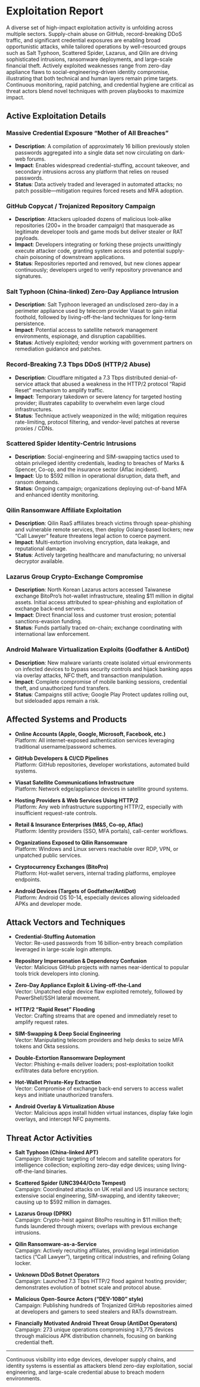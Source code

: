 # Exploitation Report

A diverse set of high-impact exploitation activity is unfolding across multiple sectors. Supply-chain abuse on GitHub, record-breaking DDoS traffic, and significant credential exposures are enabling broad opportunistic attacks, while tailored operations by well-resourced groups such as Salt Typhoon, Scattered Spider, Lazarus, and Qilin are driving sophisticated intrusions, ransomware deployments, and large-scale financial theft. Actively exploited weaknesses range from zero-day appliance flaws to social-engineering-driven identity compromise, illustrating that both technical and human layers remain prime targets. Continuous monitoring, rapid patching, and credential hygiene are critical as threat actors blend novel techniques with proven playbooks to maximize impact.

## Active Exploitation Details

### Massive Credential Exposure “Mother of All Breaches”
- **Description**: A compilation of approximately 16 billion previously stolen passwords aggregated into a single data set now circulating on dark-web forums.  
- **Impact**: Enables widespread credential-stuffing, account takeover, and secondary intrusions across any platform that relies on reused passwords.  
- **Status**: Data actively traded and leveraged in automated attacks; no patch possible—mitigation requires forced resets and MFA adoption.

### GitHub Copycat / Trojanized Repository Campaign
- **Description**: Attackers uploaded dozens of malicious look-alike repositories (200+ in the broader campaign) that masquerade as legitimate developer tools and game mods but deliver stealer or RAT payloads.  
- **Impact**: Developers integrating or forking these projects unwittingly execute attacker code, granting system access and potential supply-chain poisoning of downstream applications.  
- **Status**: Repositories reported and removed, but new clones appear continuously; developers urged to verify repository provenance and signatures.

### Salt Typhoon (China-linked) Zero-Day Appliance Intrusion
- **Description**: Salt Typhoon leveraged an undisclosed zero-day in a perimeter appliance used by telecom provider Viasat to gain initial foothold, followed by living-off-the-land techniques for long-term persistence.  
- **Impact**: Potential access to satellite network management environments, espionage, and disruption capabilities.  
- **Status**: Actively exploited; vendor working with government partners on remediation guidance and patches.

### Record-Breaking 7.3 Tbps DDoS (HTTP/2 Abuse)
- **Description**: Cloudflare mitigated a 7.3 Tbps distributed denial-of-service attack that abused a weakness in the HTTP/2 protocol “Rapid Reset” mechanism to amplify traffic.  
- **Impact**: Temporary takedown or severe latency for targeted hosting provider; illustrates capability to overwhelm even large cloud infrastructures.  
- **Status**: Technique actively weaponized in the wild; mitigation requires rate-limiting, protocol filtering, and vendor-level patches at reverse proxies / CDNs.

### Scattered Spider Identity-Centric Intrusions
- **Description**: Social-engineering and SIM-swapping tactics used to obtain privileged identity credentials, leading to breaches of Marks & Spencer, Co-op, and the insurance sector (Aflac incident).  
- **Impact**: Up to $592 million in operational disruption, data theft, and ransom demands.  
- **Status**: Ongoing campaign; organizations deploying out-of-band MFA and enhanced identity monitoring.

### Qilin Ransomware Affiliate Exploitation
- **Description**: Qilin RaaS affiliates breach victims through spear-phishing and vulnerable remote services, then deploy Golang-based lockers; new “Call Lawyer” feature threatens legal action to coerce payment.  
- **Impact**: Multi-extortion involving encryption, data leakage, and reputational damage.  
- **Status**: Actively targeting healthcare and manufacturing; no universal decryptor available.

### Lazarus Group Crypto-Exchange Compromise
- **Description**: North Korean Lazarus actors accessed Taiwanese exchange BitoPro’s hot-wallet infrastructure, stealing $11 million in digital assets. Initial access attributed to spear-phishing and exploitation of exchange back-end servers.  
- **Impact**: Direct financial loss and customer trust erosion; potential sanctions-evasion funding.  
- **Status**: Funds partially traced on-chain; exchange coordinating with international law enforcement.

### Android Malware Virtualization Exploits (Godfather & AntiDot)
- **Description**: New malware variants create isolated virtual environments on infected devices to bypass security controls and hijack banking apps via overlay attacks, NFC theft, and transaction manipulation.  
- **Impact**: Complete compromise of mobile banking sessions, credential theft, and unauthorized fund transfers.  
- **Status**: Campaigns still active; Google Play Protect updates rolling out, but sideloaded apps remain a risk.

## Affected Systems and Products

- **Online Accounts (Apple, Google, Microsoft, Facebook, etc.)**  
  Platform: All internet-exposed authentication services leveraging traditional username/password schemes.

- **GitHub Developers & CI/CD Pipelines**  
  Platform: GitHub repositories, developer workstations, automated build systems.

- **Viasat Satellite Communications Infrastructure**  
  Platform: Network edge/appliance devices in satellite ground systems.

- **Hosting Providers & Web Services Using HTTP/2**  
  Platform: Any web infrastructure supporting HTTP/2, especially with insufficient request-rate controls.

- **Retail & Insurance Enterprises (M&S, Co-op, Aflac)**  
  Platform: Identity providers (SSO, MFA portals), call-center workflows.

- **Organizations Exposed to Qilin Ransomware**  
  Platform: Windows and Linux servers reachable over RDP, VPN, or unpatched public services.

- **Cryptocurrency Exchanges (BitoPro)**  
  Platform: Hot-wallet servers, internal trading platforms, employee endpoints.

- **Android Devices (Targets of Godfather/AntiDot)**  
  Platform: Android OS 10-14, especially devices allowing sideloaded APKs and developer mode.

## Attack Vectors and Techniques

- **Credential-Stuffing Automation**  
  Vector: Re-used passwords from 16 billion-entry breach compilation leveraged in large-scale login attempts.

- **Repository Impersonation & Dependency Confusion**  
  Vector: Malicious GitHub projects with names near-identical to popular tools trick developers into cloning.

- **Zero-Day Appliance Exploit & Living-off-the-Land**  
  Vector: Unpatched edge device flaw exploited remotely, followed by PowerShell/SSH lateral movement.

- **HTTP/2 “Rapid Reset” Flooding**  
  Vector: Crafting streams that are opened and immediately reset to amplify request rates.

- **SIM-Swapping & Deep Social Engineering**  
  Vector: Manipulating telecom providers and help desks to seize MFA tokens and Okta sessions.

- **Double-Extortion Ransomware Deployment**  
  Vector: Phishing e-mails deliver loaders; post-exploitation toolkit exfiltrates data before encryption.

- **Hot-Wallet Private-Key Extraction**  
  Vector: Compromise of exchange back-end servers to access wallet keys and initiate unauthorized transfers.

- **Android Overlay & Virtualization Abuse**  
  Vector: Malicious apps install hidden virtual instances, display fake login overlays, and intercept NFC payments.

## Threat Actor Activities

- **Salt Typhoon (China-linked APT)**  
  Campaign: Strategic targeting of telecom and satellite operators for intelligence collection; exploiting zero-day edge devices; using living-off-the-land binaries.

- **Scattered Spider (UNC3944/Octo Tempest)**  
  Campaign: Coordinated attacks on UK retail and US insurance sectors; extensive social engineering, SIM-swapping, and identity takeover; causing up to $592 million in damages.

- **Lazarus Group (DPRK)**  
  Campaign: Crypto-heist against BitoPro resulting in $11 million theft; funds laundered through mixers; overlaps with previous exchange intrusions.

- **Qilin Ransomware-as-a-Service**  
  Campaign: Actively recruiting affiliates, providing legal intimidation tactics (“Call Lawyer”), targeting critical industries, and refining Golang locker.

- **Unknown DDoS Botnet Operators**  
  Campaign: Launched 7.3 Tbps HTTP/2 flood against hosting provider; demonstrates evolution of botnet scale and protocol abuse.

- **Malicious Open-Source Actors (“DEV-1080” style)**  
  Campaign: Publishing hundreds of Trojanized GitHub repositories aimed at developers and gamers to seed stealers and RATs downstream.

- **Financially Motivated Android Threat Group (AntiDot Operators)**  
  Campaign: 273 unique operations compromising ≥3,775 devices through malicious APK distribution channels, focusing on banking credential theft.

---

Continuous visibility into edge devices, developer supply chains, and identity systems is essential as attackers blend zero-day exploitation, social engineering, and large-scale credential abuse to breach modern environments.